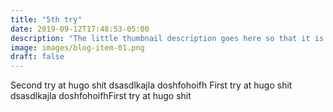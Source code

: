 ```yaml
---
title: "5th try"
date: 2019-09-12T17:48:53-05:00
description: "The little thumbnail description goes here so that it is not overfilled with text"
image: images/blog-item-01.png
draft: false
---
```


Second try at hugo shit dsasdlkajla doshfohoifh First try at hugo shit dsasdlkajla doshfohoifhFirst try at hugo shit 